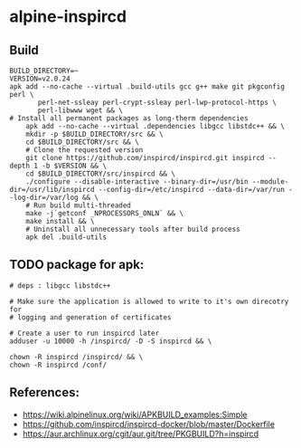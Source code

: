 # alpine-inspircd

## Build

```
BUILD_DIRECTORY=~
VERSION=v2.0.24
apk add --no-cache --virtual .build-utils gcc g++ make git pkgconfig perl \
       perl-net-ssleay perl-crypt-ssleay perl-lwp-protocol-https \
       perl-libwww wget && \
# Install all permanent packages as long-therm dependencies
    apk add --no-cache --virtual .dependencies libgcc libstdc++ && \
    mkdir -p $BUILD_DIRECTORY/src && \
    cd $BUILD_DIRECTORY/src && \
    # Clone the requested version
    git clone https://github.com/inspircd/inspircd.git inspircd --depth 1 -b $VERSION && \
    cd $BUILD_DIRECTORY/src/inspircd && \
    ./configure --disable-interactive --binary-dir=/usr/bin --module-dir=/usr/lib/inspircd --config-dir=/etc/inspircd --data-dir=/var/run --log-dir=/var/log && \
    # Run build multi-threaded
    make -j`getconf _NPROCESSORS_ONLN` && \
    make install && \
    # Uninstall all unnecessary tools after build process
    apk del .build-utils
```

## TODO package for apk:
```
# deps : libgcc libstdc++

# Make sure the application is allowed to write to it's own direcotry for
# logging and generation of certificates

# Create a user to run inspircd later
adduser -u 10000 -h /inspircd/ -D -S inspircd && \

chown -R inspircd /inspircd/ && \
chown -R inspircd /conf/
```

## References:
 * https://wiki.alpinelinux.org/wiki/APKBUILD_examples:Simple
 * https://github.com/inspircd/inspircd-docker/blob/master/Dockerfile
 * https://aur.archlinux.org/cgit/aur.git/tree/PKGBUILD?h=inspircd